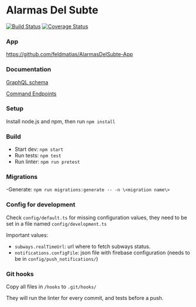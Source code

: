 # Alarmas Del Subte

[![Build Status](https://travis-ci.org/feldmatias/AlarmasDelSubte.svg?branch=master)](https://travis-ci.org/feldmatias/AlarmasDelSubte)
[![Coverage Status](https://coveralls.io/repos/github/feldmatias/AlarmasDelSubte/badge.svg?branch=master&a=2)](https://coveralls.io/github/feldmatias/AlarmasDelSubte?branch=master)

### App
https://github.com/feldmatias/AlarmasDelSubte-App

### Documentation
[GraphQL schema](src/graphql/schema.graphql)

[Command Endpoints](src/commands/routes.ts)

### Setup
Install node.js and npm, then run `npm install`

### Build
- Start dev: `npm start`
- Run tests: `npm test`
- Run linter: `npm run pretest`

### Migrations
-Generate: `npm run migrations:generate -- -n \<migration name\>`

### Config for development
Check `config/default.ts` for missing configuration values, they need to be set in a file named `config/development.ts`

Important values:
- `subways.realTimeUrl`: url where to fetch subways status.
- `notifications.configFile`: json file with firebase configuration (needs to be in `config/push_notifications/`)

### Git hooks
Copy all files in `/hooks` to `.git/hooks/`

They will run the linter for every commit, and tests before a push.
